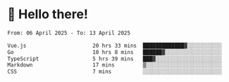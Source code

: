# 👋 Hello there!

<!--START_SECTION:waka-->

```txt
From: 06 April 2025 - To: 13 April 2025

Vue.js                     20 hrs 33 mins  █████████████▓░░░░░░░░░░░   55.25 %
Go                         10 hrs 8 mins   ██████▓░░░░░░░░░░░░░░░░░░   27.24 %
TypeScript                 5 hrs 39 mins   ███▓░░░░░░░░░░░░░░░░░░░░░   15.21 %
Markdown                   17 mins         ▒░░░░░░░░░░░░░░░░░░░░░░░░   00.79 %
CSS                        7 mins          ░░░░░░░░░░░░░░░░░░░░░░░░░   00.32 %
```

<!--END_SECTION:waka-->
